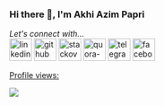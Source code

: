 ### Hi there 👋, I'm Akhi Azim Papri

*Let's connect with...* <br>
[<img src='https://cdn-icons-png.flaticon.com/512/145/145807.png' alt='linkedin' height='40'>](https://www.linkedin.com/in/akhi-azim-papri/)
[<img src='https://cdn-icons-png.flaticon.com/512/733/733553.png' alt='github' height='40'>](https://github.com/akhiazimpapri)
[<img src='https://cdn-icons-png.flaticon.com/512/2111/2111628.png' alt='stackoverflow' height='40'>](https://stackoverflow.com/users/21479030/akhi-azim-papri)
[<img src='https://cdn-icons-png.flaticon.com/512/4494/4494531.png' alt='quora-bangla' height=40>](https://www.quora.com/profile/Akhi-Azim-Papri)
[<img src='https://cdn-icons-png.flaticon.com/512/2111/2111646.png' alt='telegram' height='40'>](https://web.telegram.org/a/)
[<img src='https://cdn-icons-png.flaticon.com/512/3670/3670124.png' alt='facebook' height='40'>](https://www.facebook.com/akhiazim01)

 
<!--  Profile Views -->
[Profile views: ](https://gpvc.arturio.dev/akhiazimpapri)

<img align="center" src="https://profile-counter.glitch.me/{akhiazimpapri}/count.svg" /> 
